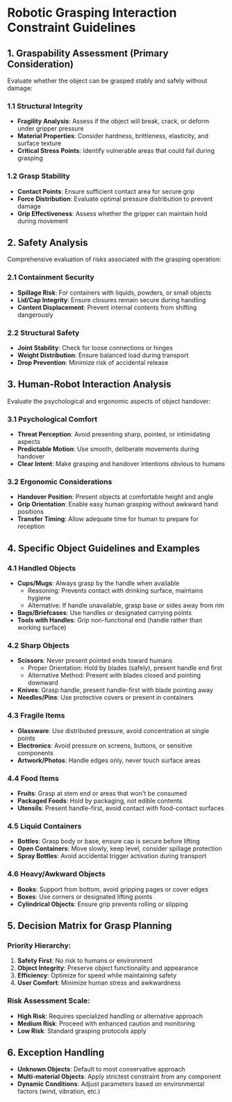 # Robotic Grasping Interaction Constraint Guidelines

## 1. Graspability Assessment (Primary Consideration)
Evaluate whether the object can be grasped stably and safely without damage:

### 1.1 Structural Integrity
- **Fragility Analysis**: Assess if the object will break, crack, or deform under gripper pressure
- **Material Properties**: Consider hardness, brittleness, elasticity, and surface texture
- **Critical Stress Points**: Identify vulnerable areas that could fail during grasping

### 1.2 Grasp Stability
- **Contact Points**: Ensure sufficient contact area for secure grip
- **Force Distribution**: Evaluate optimal pressure distribution to prevent damage
- **Grip Effectiveness**: Assess whether the gripper can maintain hold during movement

## 2. Safety Analysis
Comprehensive evaluation of risks associated with the grasping operation:

### 2.1 Containment Security
- **Spillage Risk**: For containers with liquids, powders, or small objects
- **Lid/Cap Integrity**: Ensure closures remain secure during handling
- **Content Displacement**: Prevent internal contents from shifting dangerously

### 2.2 Structural Safety
- **Joint Stability**: Check for loose connections or hinges
- **Weight Distribution**: Ensure balanced load during transport
- **Drop Prevention**: Minimize risk of accidental release

## 3. Human-Robot Interaction Analysis
Evaluate the psychological and ergonomic aspects of object handover:

### 3.1 Psychological Comfort
- **Threat Perception**: Avoid presenting sharp, pointed, or intimidating aspects
- **Predictable Motion**: Use smooth, deliberate movements during handover
- **Clear Intent**: Make grasping and handover intentions obvious to humans

### 3.2 Ergonomic Considerations
- **Handover Position**: Present objects at comfortable height and angle
- **Grip Orientation**: Enable easy human grasping without awkward hand positions
- **Transfer Timing**: Allow adequate time for human to prepare for reception

## 4. Specific Object Guidelines and Examples

### 4.1 Handled Objects
- **Cups/Mugs**: Always grasp by the handle when available
  - Reasoning: Prevents contact with drinking surface, maintains hygiene
  - Alternative: If handle unavailable, grasp base or sides away from rim
- **Bags/Briefcases**: Use handles or designated carrying points
- **Tools with Handles**: Grip non-functional end (handle rather than working surface)

### 4.2 Sharp Objects
- **Scissors**: Never present pointed ends toward humans
  - Proper Orientation: Hold by blades (safely), present handle end first
  - Alternative Method: Present with blades closed and pointing downward
- **Knives**: Grasp handle, present handle-first with blade pointing away
- **Needles/Pins**: Use protective covers or present in containers

### 4.3 Fragile Items
- **Glassware**: Use distributed pressure, avoid concentration at single points
- **Electronics**: Avoid pressure on screens, buttons, or sensitive components
- **Artwork/Photos**: Handle edges only, never touch surface areas

### 4.4 Food Items
- **Fruits**: Grasp at stem end or areas that won't be consumed
- **Packaged Foods**: Hold by packaging, not edible contents
- **Utensils**: Present handle-first, avoid contact with food-contact surfaces

### 4.5 Liquid Containers
- **Bottles**: Grasp body or base, ensure cap is secure before lifting
- **Open Containers**: Move slowly, keep level, consider spillage protection
- **Spray Bottles**: Avoid accidental trigger activation during transport

### 4.6 Heavy/Awkward Objects
- **Books**: Support from bottom, avoid gripping pages or cover edges
- **Boxes**: Use corners or designated lifting points
- **Cylindrical Objects**: Ensure grip prevents rolling or slipping

## 5. Decision Matrix for Grasp Planning

### Priority Hierarchy:
1. **Safety First**: No risk to humans or environment
2. **Object Integrity**: Preserve object functionality and appearance
3. **Efficiency**: Optimize for speed while maintaining safety
4. **User Comfort**: Minimize human stress and awkwardness

### Risk Assessment Scale:
- **High Risk**: Requires specialized handling or alternative approach
- **Medium Risk**: Proceed with enhanced caution and monitoring
- **Low Risk**: Standard grasping protocols apply

## 6. Exception Handling
- **Unknown Objects**: Default to most conservative approach
- **Multi-material Objects**: Apply strictest constraint from any component
- **Dynamic Conditions**: Adjust parameters based on environmental factors (wind, vibration, etc.)
